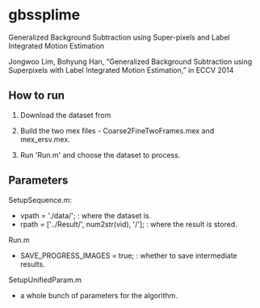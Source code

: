# gbssplime
Generalized Background Subtraction using Super-pixels and Label Integrated
Motion Estimation

Jongwoo Lim, Bohyung Han, “Generalized Background Subtraction using Superpixels
with Label Integrated Motion Estimation,” in ECCV 2014

How to run
----------

1. Download the dataset from

2. Build the two mex files - Coarse2FineTwoFrames.mex and mex\_ersv.mex.

3. Run 'Run.m' and choose the dataset to process.


Parameters
----------

SetupSequence.m:
- vpath = './data/';  : where the dataset is.
- rpath = ['../Result/', num2str(vid), '/'];  : where the result is stored.

Run.m
- SAVE\_PROGRESS\_IMAGES = true;  : whether to save intermediate results.

SetupUnifiedParam.m
- a whole bunch of parameters for the algorithm.

